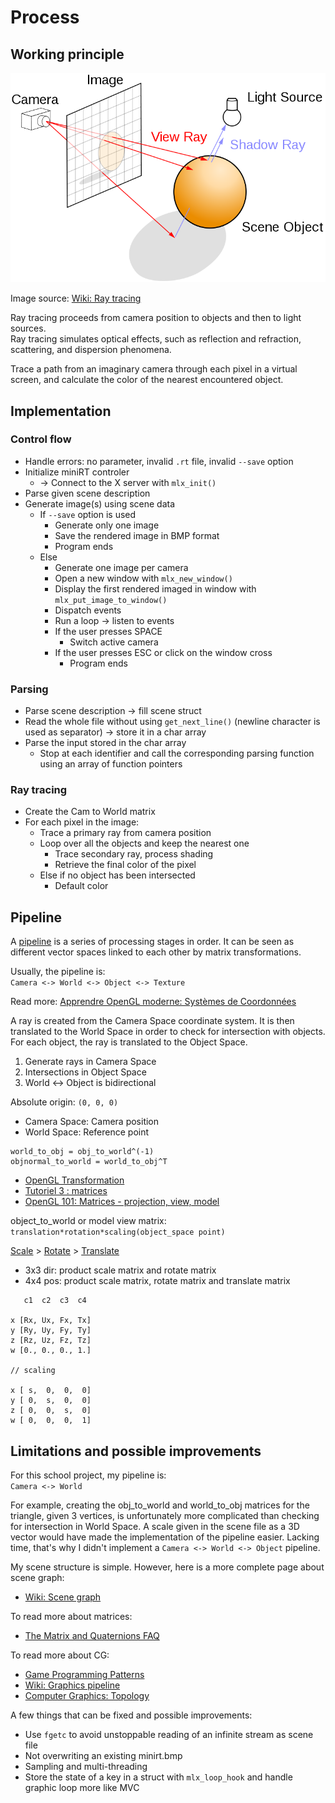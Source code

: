 # Process

## Working principle

<p align="center">
  <img src="assets/800px-Ray_trace_diagram.svg.png" alt="wiki" />
</p>

Image source: [Wiki: Ray tracing](https://en.wikipedia.org/wiki/Ray_tracing_(graphics))

Ray tracing proceeds from camera position to objects and then to light sources.  
Ray tracing simulates optical effects, such as reflection and refraction, scattering, and dispersion phenomena.

Trace a path from an imaginary camera through each pixel in a virtual screen, and calculate the color of the nearest encountered object.

## Implementation

### Control flow

- Handle errors: no parameter, invalid `.rt` file, invalid `--save` option
- Initialize miniRT controler
  - -> Connect to the X server with `mlx_init()`
- Parse given scene description
- Generate image(s) using scene data
  - If `--save` option is used
    - Generate only one image
    - Save the rendered image in BMP format
    - Program ends
  - Else
    - Generate one image per camera
    - Open a new window with `mlx_new_window()`
    - Display the first rendered imaged in window with `mlx_put_image_to_window()`
    - Dispatch events
    - Run a loop -> listen to events
    - If the user presses SPACE
      - Switch active camera
    - If the user presses ESC or click on the window cross
      - Program ends

### Parsing

- Parse scene description -> fill scene struct
- Read the whole file without using `get_next_line()` (newline character is used as separator) -> store it in a char array
- Parse the input stored in the char array
  - Stop at each identifier and call the corresponding parsing function using an array of function pointers

### Ray tracing

- Create the Cam to World matrix
- For each pixel in the image:
  - Trace a primary ray from camera position
  - Loop over all the objects and keep the nearest one
    - Trace secondary ray, process shading
    - Retrieve the final color of the pixel
  - Else if no object has been intersected
    - Default color

## Pipeline

A [pipeline](https://en.wikipedia.org/wiki/Graphics_pipeline) is a series of processing stages in order. It can be seen as different vector spaces linked to each other by matrix transformations.

Usually, the pipeline is:  
`Camera <-> World <-> Object <-> Texture`

Read more: [Apprendre OpenGL moderne: Systèmes de Coordonnées](https://opengl.developpez.com/tutoriels/apprendre-opengl/?page=systemes-de-coordonnees)

A ray is created from the Camera Space coordinate system. It is then translated to the World Space in order to check for intersection with objects. For each object, the ray is translated to the Object Space.

1. Generate rays in Camera Space
2. Intersections in Object Space
3. World <-> Object is bidirectional

Absolute origin: `(0, 0, 0)`
- Camera Space: Camera position
- World Space: Reference point

```
world_to_obj = obj_to_world^(-1)
objnormal_to_world = world_to_obj^T
```

- [OpenGL Transformation](http://www.songho.ca/opengl/gl_transform.html)
- [Tutoriel 3 : matrices](http://www.opengl-tutorial.org/beginners-tutorials/tutorial-3-matrices/)
- [OpenGL 101: Matrices - projection, view, model](https://solarianprogrammer.com/2013/05/22/opengl-101-matrices-projection-view-model/)

object_to_world or model view matrix:  
`translation*rotation*scaling(object_space point)`

[Scale](https://www.khronos.org/registry/OpenGL-Refpages/gl2.1/xhtml/glScale.xml) > [Rotate](https://www.khronos.org/registry/OpenGL-Refpages/gl2.1/xhtml/glRotate.xml) > [Translate](https://www.khronos.org/registry/OpenGL-Refpages/gl2.1/xhtml/glTranslate.xml)

- 3x3 dir: product scale matrix and rotate matrix
- 4x4 pos: product scale matrix, rotate matrix and translate matrix

```
   c1  c2  c3  c4

x [Rx, Ux, Fx, Tx]
y [Ry, Uy, Fy, Ty]
z [Rz, Uz, Fz, Tz]
w [0., 0., 0., 1.]

// scaling

x [ s,  0,  0,  0]
y [ 0,  s,  0,  0]
z [ 0,  0,  s,  0]
w [ 0,  0,  0,  1]
```

## Limitations and possible improvements

For this school project, my pipeline is:  
`Camera <-> World`

For example, creating the obj_to_world and world_to_obj matrices for the triangle, given 3 vertices, is unfortunately more complicated than checking for intersection in World Space. A scale given in the scene file as a 3D vector would have made the implementation of the pipeline easier. Lacking time, that's why I didn't implement a `Camera <-> World <-> Object` pipeline.

My scene structure is simple. However, here is a more complete page about scene graph:  
- [Wiki: Scene graph](https://en.wikipedia.org/wiki/Scene_graph)

To read more about matrices:  
- [The Matrix and Quaternions FAQ](http://www.opengl-tutorial.org/assets/faq_quaternions/index.html)

To read more about CG:  
- [Game Programming Patterns](http://gameprogrammingpatterns.com/contents.html)
- [Wiki: Graphics pipeline](https://en.wikipedia.org/wiki/Graphics_pipeline)
- [Computer Graphics: Topology](https://www.as.uky.edu/blogs/tlha222/computer-graphics-topology)

A few things that can be fixed and possible improvements:
- Use `fgetc` to avoid unstoppable reading of an infinite stream as scene file
- Not overwriting an existing minirt.bmp
- Sampling and multi-threading
- Store the state of a key in a struct with `mlx_loop_hook` and handle graphic loop more like MVC
